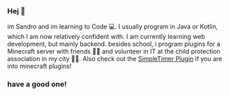 ### Hej 👋

im Sandro and im learning to Code 💻. I usually program in Java or Kotlin,
which I am now relatively confident with. 
I am currently learning web development, but mainly backend.
besides school, i program plugins for a Minecraft server with 
friends 🧙‍♂️ and volunteer in IT at the child protection association in my city 🧒🏻.
Also check out the [SimpleTimer Plugin](https://github.com/sandrpp/SimpleTimer) if you
are into minecraft plugins!

### have a good one!
